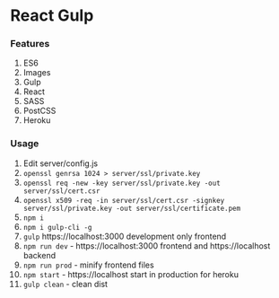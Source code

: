 # React Gulp

### Features
1. ES6
2. Images
3. Gulp
4. React
5. SASS
6. PostCSS
7. Heroku

### Usage
1. Edit server/config.js
2. `openssl genrsa 1024 > server/ssl/private.key`
3. `openssl req -new -key server/ssl/private.key -out server/ssl/cert.csr`
4. `openssl x509 -req -in server/ssl/cert.csr -signkey server/ssl/private.key -out server/ssl/certificate.pem`
5. `npm i`
6. `npm i gulp-cli -g`
7. `gulp` https://localhost:3000 development only frontend
8. `npm run dev` - https://localhost:3000 frontend and https://localhost backend
9. `npm run prod` - minify frontend files
10. `npm start` - https://localhost start in production for heroku
11. `gulp clean` - clean dist
